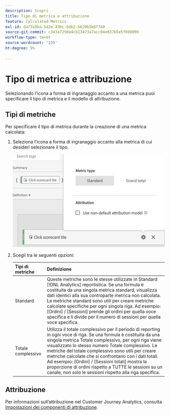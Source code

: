 ```yaml
---
description: Scopri
title: Tipo di metrica e attribuzione
feature: Calculated Metrics
exl-id: da73a9ba-542e-436c-bdb2-b629b5b6f760
source-git-commit: c343a729de4cb13473a7acc04e837b5e5f69809b
workflow-type: tm+mt
source-wordcount: '225'
ht-degree: 9%

---
```


# Tipo di metrica e attribuzione

Selezionando l’icona a forma di ingranaggio accanto a una metrica puoi specificare il tipo di metrica e il modello di attribuzione.

## Tipi di metriche

Per specificare il tipo di metrica durante la creazione di una metrica calcolata:

1. Seleziona l’icona a forma di ingranaggio accanto alla metrica di cui desideri selezionare il tipo.

   ![Icona dell’ingranaggio con finestra a comparsa che mostra il tipo di metrica uguale a Standard.](assets/cm_type_alloc.png)

1. Scegli tra le seguenti opzioni:

   | Tipi di metriche | Definizione |
   |---|---|
   | Standard | Queste metriche sono le stesse utilizzate in Standard [!DNL Analytics] reportistica. Se una formula è costituita da una singola metrica standard, visualizza dati identici alla sua controparte metrica non calcolata. Le metriche standard sono utili per creare metriche calcolate specifiche per ogni singola riga. Ad esempio: [Ordini] / [Sessioni] prende gli ordini per quella voce specifica e li divide per il numero di sessioni per quella voce specifica. |
   | Totale complessivo | Utilizza il totale complessivo per il periodo di reporting in ogni voce di riga. Se una formula è costituita da una singola metrica Totale complessivo, per ogni riga viene visualizzato lo stesso numero Totale complessivo. Le metriche del totale complessivo sono utili per creare metriche calcolate che si confrontano con i dati totali. Ad esempio: [Ordini] / [Sessioni totali] mostra la proporzione di ordini rispetto a TUTTE le sessioni su un canale, non solo le sessioni rispetto alla riga specifica. |

## Attribuzione

Per informazioni sull’attribuzione nel Customer Journey Analytics, consulta [Impostazioni dei componenti di attribuzione](/help/data-views/component-settings/attribution.md).
